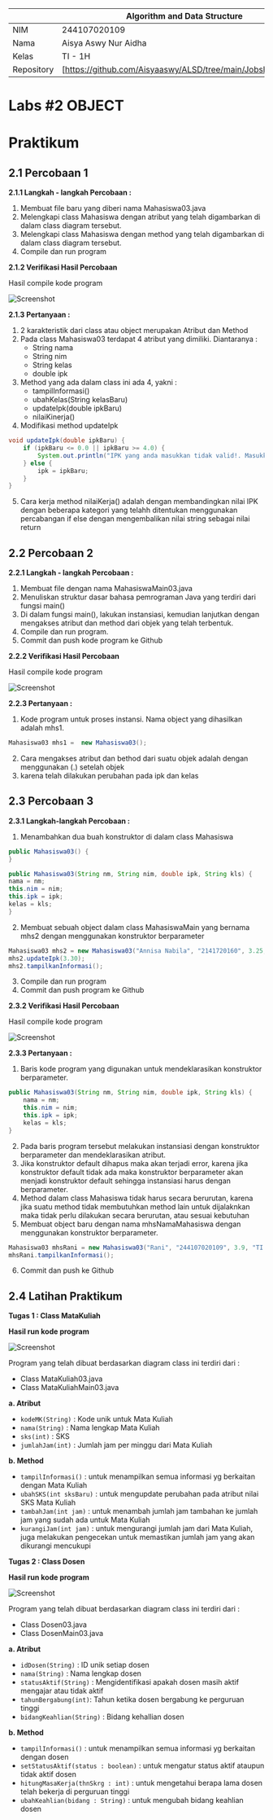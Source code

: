 |  | Algorithm and Data Structure |
|--|--|
| NIM |  244107020109|
| Nama |  Aisya Aswy Nur Aidha|
| Kelas | TI - 1H |
| Repository | [https://github.com/Aisyaaswy/ALSD/tree/main/Jobsheet%202] |

# Labs #2 OBJECT 
#  Praktikum
## 2.1 Percobaan 1

**2.1.1 Langkah - langkah Percobaan :** 
1. Membuat file baru yang diberi nama Mahasiswa03.java
2. Melengkapi class Mahasiswa dengan atribut yang telah digambarkan di dalam class diagram tersebut.
3. Melengkapi class Mahasiswa dengan method yang telah digambarkan di dalam class diagram tersebut.
4. Compile dan run program

**2.1.2 Verifikasi Hasil Percobaan**

Hasil compile kode program 

![Screenshot](image/2.1.2.png)

**2.1.3 Pertanyaan :**
1. 2 karakteristik dari class atau object merupakan Atribut dan Method
2. Pada class Mahasiswa03 terdapat 4 atribut yang dimiliki. Diantaranya :
    - String nama
    - String nim
    - String kelas
    - double  ipk
3. Method yang ada dalam class ini ada 4, yakni :
    - tampilInformasi()
    - ubahKelas(String kelasBaru)
    - updateIpk(double ipkBaru)
    - nilaiKinerja()
4. Modifikasi method updateIpk
```java
void updateIpk(double ipkBaru) {
    if (ipkBaru <= 0.0 || ipkBaru >= 4.0) {
        System.out.println("IPK yang anda masukkan tidak valid!. Masukkan antara 0.0 sampai 4.0");
    } else {
        ipk = ipkBaru;
    }
}
```
5. Cara kerja method nilaiKerja() adalah dengan membandingkan nilai IPK dengan beberapa kategori yang telahh ditentukan menggunakan percabangan if else dengan mengembalikan nilai string sebagai nilai return

## 2.2 Percobaan 2
**2.2.1 Langkah - langkah Percobaan :** 
1. Membuat file dengan nama MahasiswaMain03.java
2. Menuliskan struktur dasar bahasa pemrograman Java yang terdiri dari fungsi main() 
3. Di dalam fungsi main(), lakukan instansiasi, kemudian lanjutkan dengan mengakses atribut dan 
method dari objek yang telah terbentuk. 
4. Compile dan run program. 
5. Commit dan push kode program ke Github

**2.2.2 Verifikasi Hasil Percobaan** 

Hasil compile kode program

![Screenshot](image/2.2.2.png)

**2.2.3 Pertanyaan :**
1. Kode program untuk proses instansi. Nama object yang dihasilkan adalah mhs1.
```java
Mahasiswa03 mhs1 =  new Mahasiswa03();
```

2. Cara mengakses atribut dan bethod dari suatu objek adalah dengan menggunakan (.) setelah objek
3. karena telah dilakukan perubahan pada ipk dan kelas

## 2.3 Percobaan 3
**2.3.1 Langkah-langkah Percobaan :** 
1. Menambahkan dua buah konstruktor di dalam class Mahasiswa
```java
public Mahasiswa03() {
}

public Mahasiswa03(String nm, String nim, double ipk, String kls) {
nama = nm;
this.nim = nim;
this.ipk = ipk;
kelas = kls;
}
```
2. Membuat sebuah object dalam class MahasiswaMain yang bernama mhs2 dengan menggunakan konstruktor berparameter
```java
Mahasiswa03 mhs2 = new Mahasiswa03("Annisa Nabila", "2141720160", 3.25, "TI 2L\n");
mhs2.updateIpk(3.30);
mhs2.tampilkanInformasi();
```
3. Compile dan run program
4. Commit dan push program ke Github

**2.3.2 Verifikasi Hasil Percobaan** 

Hasil compile kode program 

![Screenshot](image/2.3.2.png)

**2.3.3 Pertanyaan :**
1. Baris kode program yang digunakan untuk mendeklarasikan konstruktor berparameter.
```java
public Mahasiswa03(String nm, String nim, double ipk, String kls) {
    nama = nm;
    this.nim = nim;
    this.ipk = ipk;
    kelas = kls;
}
```
2. Pada baris program tersebut melakukan instansiasi dengan konstruktor berparameter dan mendeklarasikan atribut.
3. Jika konstruktor default dihapus maka akan terjadi error, karena jika konstruktor default tidak ada maka konstruktor berparameter akan menjadi konstruktor default sehingga instansiasi harus dengan berparameter.
4. Method dalam class Mahasiswa tidak harus secara berurutan, karena jika suatu method tidak membutuhkan method lain untuk dijalaknkan maka tidak perlu dilakukan secara berurutan, atau sesuai kebutuhan
5. Membuat object baru dengan nama mhsNamaMahasiswa dengan menggunakan konstruktor berparameter.
```java
Mahasiswa03 mhsRani = new Mahasiswa03("Rani", "244107020109", 3.9, "TI 2H");
mhsRani.tampilkanInformasi();
```
6. Commit dan push ke Github

## 2.4 Latihan Praktikum 
**Tugas 1 : Class MataKuliah**

**Hasil run kode program**

![Screenshot](image/Tugas1.png)

Program yang telah dibuat berdasarkan diagram class ini terdiri dari :
- Class MataKuliah03.java
- Class MataKuliahMain03.java

**a. Atribut**
- ```kodeMK(String)``` : Kode unik untuk Mata Kuliah 
- ```nama(String)```   : Nama lengkap Mata Kuliah
- ```sks(int)```       : SKS
- ```jumlahJam(int)``` : Jumlah jam per minggu dari Mata Kuliah

**b. Method**
- ```tampilInformasi()``` : untuk menampilkan semua informasi yg berkaitan dengan Mata Kuliah
- ```ubahSKS(int sksBaru)``` : untuk mengupdate perubahan pada atribut nilai SKS Mata Kuliah
- ```tambahJam(int jam)``` : untuk menambah jumlah jam tambahan ke jumlah jam yang sudah ada untuk Mata Kuliah
- ```kurangiJam(int jam)``` : untuk mengurangi jumlah jam dari Mata Kuliah, juga melakukan pengecekan untuk memastikan jumlah jam yang akan dikurangi mencukupi

**Tugas 2 : Class Dosen**

**Hasil run kode program**

![Screenshot](image/Tugas2.png)

Program yang telah dibuat berdasarkan diagram class ini terdiri dari :
- Class Dosen03.java
- Class DosenMain03.java

**a. Atribut**
- ```idDosen(String)``` : ID unik setiap dosen
- ```nama(String)```    : Nama lengkap dosen
- ```statusAktif(String)``` : Mengidentifikasi apakah dosen masih aktif mengajar atau tidak aktif
- ```tahunBergabung(int)```: Tahun ketika dosen bergabung ke perguruan tinggi
- ```bidangKeahlian(String)``` : Bidang kehallian dosen

**b. Method**
- ```tampilInformasi()``` : untuk menampilkan semua informasi yg berkaitan dengan dosen
- ```setStatusAktif(status : boolean)``` : untuk mengatur status aktif ataupun tidak aktif dosen
- ```hitungMasaKerja(thnSkrg : int)``` : untuk mengetahui berapa lama dosen telah bekerja di perguruan tinggi
- ```ubahKeahlian(bidang : String)``` : untuk mengubah bidang keahlian dosen
